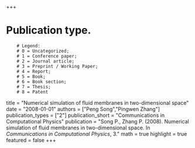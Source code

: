 +++
# Publication type.
        # Legend: 
        # 0 = Uncategorized; 
        # 1 = Conference paper; 
        # 2 = Journal article;
        # 3 = Preprint / Working Paper; 
        # 4 = Report; 
        # 5 = Book; 
        # 6 = Book section;
        # 7 = Thesis; 
        # 8 = Patent
title = "Numerical simulation of fluid membranes in two-dimensional space"
date = "2008-01-01"
authors = ["Peng Song","Pingwen Zhang"]
publication_types = ["2"]
publication_short = "Communications in Computational Physics"
publication = "Song P., Zhang P. (2008). Numerical simulation of fluid membranes in two-dimensional space. In _Communications in Computational Physics_, 3."
math = true
highlight = true
featured = false
+++